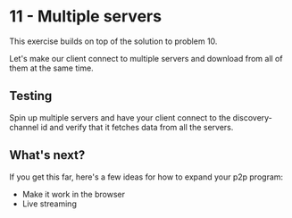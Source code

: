 # 11 - Multiple servers

This exercise builds on top of the solution to problem 10.

Let's make our client connect to multiple servers and download from all
of them at the same time.

## Testing

Spin up multiple servers and have your client connect to the
discovery-channel id and verify that it fetches data from all the
servers.

## What's next?

If you get this far, here's a few ideas for how to expand your p2p
program:

- Make it work in the browser
- Live streaming
